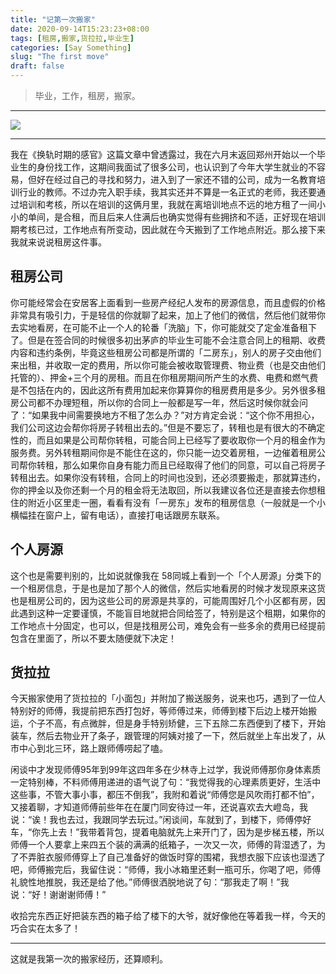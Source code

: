 ```yaml
---
title: "记第一次搬家"
date: 2020-09-14T15:23:23+08:00
tags: [租房,搬家,货拉拉,毕业生]
categories: [Say Something]
slug: "The first move"
draft: false
---
```


> 毕业，工作，租房，搬家。

---

![](https://dawnblog-1300625500.cos.ap-guangzhou.myqcloud.com/images/20200914153122.jpg)

---

我在《换轨时期的感官》这篇文章中曾透露过，我在六月末返回郑州开始以一个毕业生的身份找工作，这期间我面试了很多公司，也认识到了今年大学生就业的不容易，但好在经过自己的寻找和努力，进入到了一家还不错的公司，成为一名教育培训行业的教师。不过办完入职手续，我其实还并不算是一名正式的老师，我还要通过培训和考核，所以在培训的这俩月里，我就在离培训地点不远的地方租了一间小小的单间，是合租，而且后来人住满后也确实觉得有些拥挤和不适，正好现在培训期考核已过，工作地点有所变动，因此就在今天搬到了工作地点附近。那么接下来我就来说说租房这件事。

## 租房公司

你可能经常会在安居客上面看到一些房产经纪人发布的房源信息，而且虚假的价格非常具有吸引力，于是轻信的你就聊了起来，加上了他们的微信，然后他们就带你去实地看房，在可能不止一个人的轮番「洗脑」下，你可能就交了定金准备租下了。但是在签合同的时候很多初出茅庐的毕业生可能不会注意合同上的租期、收费内容和违约条例，毕竟这些租房公司都是所谓的「二房东」，别人的房子交由他们来出租，并收取一定的费用，所以你可能会被收取管理费、物业费（也是交由他们托管的）、押金+三个月的房租。而且在你租房期间所产生的水费、电费和燃气费是不包括在内的，因此这所有费用加起来你算算你的租房费用是多少。另外很多租房公司都不办理短租，所以你的合同上一般都是写一年，然后这时候你就会问了：“如果我中间需要换地方不租了怎么办？”对方肯定会说：“这个你不用担心，我们公司这边会帮你将房子转租出去的。”但是不要忘了，转租也是有很大的不确定性的，而且如果是公司帮你转租，可能合同上已经写了要收取你一个月的租金作为服务费。另外转租期间你是不能住在这的，你只能一边交着房租，一边催着租房公司帮你转租，那么如果你自身有能力而且已经取得了他们的同意，可以自己将房子转租出去。如果你没有转租，合同上的时间也没到，还必须要搬走，那就算违约，你的押金以及你还剩一个月的租金将无法取回，所以我建议各位还是直接去你想租住的附近小区里走一圈，看看有没有「一房东」发布的租房信息（一般就是一个小横幅挂在窗户上，留有电话），直接打电话跟房东联系。

## 个人房源

这个也是需要判别的，比如说就像我在 58同城上看到一个「个人房源」分类下的一个租房信息，于是也是加了那个人的微信，然后实地看房的时候才发现原来这货也是租房公司的，因为这些公司的房源是共享的，可能周围好几个小区都有房，因此遇到这种一定要谨慎，不能盲目地就把合同给签了，特别是这个租期，如果你的工作地点十分固定，也可以，但是找租房公司，难免会有一些多余的费用已经提前包含在里面了，所以不要太随便就下决定！

## 货拉拉

今天搬家使用了货拉拉的「小面包」并附加了搬送服务，说来也巧，遇到了一位人特别好的师傅，我提前把东西打包好，等师傅过来，师傅到楼下后边上楼开始搬运，个子不高，有点微胖，但是身手特别矫健，三下五除二东西便到了楼下，开始装车，然后去物业开了条子，跟管理的阿姨对接了一下，然后就坐上车出发了，从市中心到北三环，路上跟师傅唠起了嗑。

闲谈中才发现师傅95年到99年这四年多在少林寺上过学，我说师傅那你身体素质一定特别棒，不料师傅用递进的语气说了句：“我觉得我的心理素质更好，生活中这些事，不管大事小事，都压不倒我”，我附和着说“师傅您是风吹雨打都不怕”，又接着聊，才知道师傅前些年在在厦门同安待过一年，还说喜欢去大嶝岛，我说：“诶！我也去过，我跟同学去玩过。”闲谈间，车就到了，到楼下，师傅停好车，“你先上去！”我带着背包，提着电脑就先上来开门了，因为是步梯五楼，所以师傅一个人要拿上来四五个装的满满的纸箱子，一次又一次，师傅的背湿透了，为了不弄脏衣服师傅穿上了自己准备好的做饭时穿的围裙，我想衣服下应该也湿透了吧，师傅搬完后，我留住说：“师傅，我小冰箱里还剩一瓶可乐，你喝了吧，师傅礼貌性地推脱，我还是给了他。”师傅很洒脱地说了句：“那我走了啊！”我说：“好！谢谢谢师傅！”

收拾完东西正好把装东西的箱子给了楼下的大爷，就好像他在等着我一样，今天的巧合实在太多了！

---

这就是我第一次的搬家经历，还算顺利。



